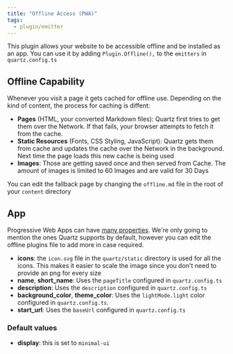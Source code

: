```yaml
---
title: "Offline Access (PWA)"
tags:
  - plugin/emitter
---
```


This plugin allows your website to be accessible offline and be installed as an app. You can use it by adding `Plugin.Offline(),` to the `emitters` in `quartz.config.ts`

## Offline Capability

Whenever you visit a page it gets cached for offline use. Depending on the kind of content, the process for caching is diffent:

- **Pages** (HTML, your converted Markdown files): Quartz first tries to get them over the Network. If that fails, your browser attempts to fetch it from the cache.
- **Static Resources** (Fonts, CSS Styling, JavaScript): Quartz gets them from cache and updates the cache over the Network in the background. Next time the page loads this new cache is being used
- **Images**: Those are getting saved once and then served from Cache. The amount of images is limited to 60 Images and are valid for 30 Days

You can edit the fallback page by changing the `offline.md` file in the root of your `content` directory

## App

Progressive Web Apps can have [many properties](https://developer.mozilla.org/en-US/docs/Web/Manifest). We're only going to mention the ones Quartz supports by default, however you can edit the offline plugins file to add more in case required.


- **icons**: the `icon.svg` file in the `quartz/static` directory is used for all the icons. This makes it easier to scale the image since you don't need to provide an png for every size
- **name**, **short_name**: Uses the `pageTitle` configured in `quartz.config.ts`
- **description**: Uses the `description` configured in `quartz.config.ts`
- **background_color**, **theme_color**: Uses the `lightMode.light` color configured in `quartz.config.ts`.
- **start_url**: Uses the `baseUrl` configured in `quartz.config.ts`

### Default values

- **display**: this is set to `minimal-ui`
